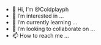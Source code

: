- 👋 Hi, I’m @Coldplayph
- 👀 I’m interested in ...
- 🌱 I’m currently learning ...
- 💞️ I’m looking to collaborate on ...
- 📫 How to reach me ...

<!---
Coldplayph/Coldplayph is a ✨ special ✨ repository because its `README.md` (this file) appears on your GitHub profile.
You can click the Preview link to take a look at your changes.
--->
